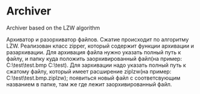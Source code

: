# Archiver
Archiver based on the LZW algorithm

Архиватор и разорхиватор файлов. Сжатие происходит по алгоритму LZW.
Реализован класс zipper, который содержит функции архивации и разархивации.
Для архивация файла нужно указать полный путь к файлу, и папку куда положить заорхивированный файл(на пример: C:\test\test.bmp C:\test).
Для зархивации надо указать полный путь к сжатому файлу, который имеет расширение ziplzw(на пример: C:\test\test.bmp.ziplzw); появиться новый файл с соответсвующим названием в папке, там же где лежит заорхивированный файл.
